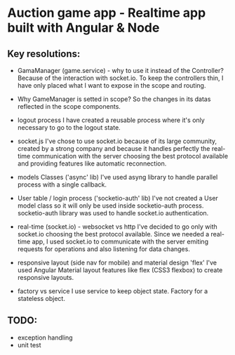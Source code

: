 # Auction game app - Realtime app built with Angular & Node

## Key resolutions:

* GamaManager (game.service) - why to use it instead of the Controller?
Because of the interaction with socket.io. To keep the controllers thin, I have only placed what I want to expose in the scope and routing.

* Why GameManager is setted in scope?
So the changes in its datas reflected in the scope components.

* logout process
I have created a reusable process where it's only necessary to go to the logout state.

* socket.js
I've chose to use socket.io because of its large community, created by a strong company and because it handles perfectly the real-time communication with the server choosing the best protocol available and providing features like automatic reconnection.

* models Classes ('async' lib)
I've used asyng library to handle parallel process with a single callback.

* User table / login process ('socketio-auth' lib)
I've not created a User model class so it will only be used inside socketio-auth process. socketio-auth library was used to handle socket.io authentication.

* real-time (socket.io) - websocket vs http
I've decided to go only with socket.io choosing the best protocol available. Since we needed a real-time app, I used socket.io to communicate with the server emiting requests for operations and also listening for data changes.

* responsive layout (side nav for mobile) and material design 'flex'
I've used Angular Material layout features like flex (CSS3 flexbox) to create responsive layouts.

* factory vs service
I use service to keep object state. Factory for a stateless object.


## TODO:
* exception handling
* unit test

